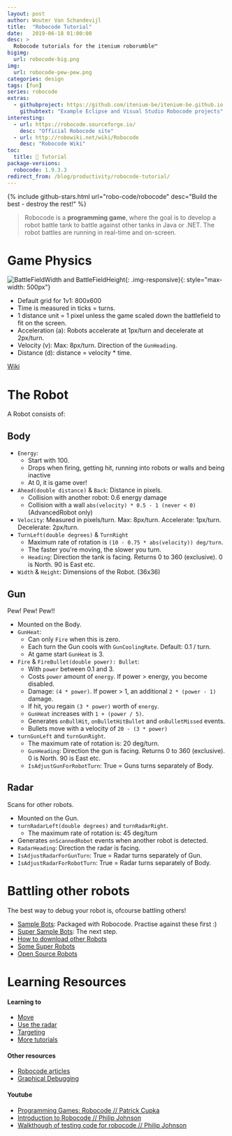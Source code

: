 ```yaml
---
layout: post
author: Wouter Van Schandevijl
title:  "Robocode Tutorial"
date:   2019-06-18 01:00:00
desc: >
  Robocode tutorials for the itenium roborumble™
bigimg:
  url: robocode-big.png
img:
  url: robocode-pew-pew.png
categories: design
tags: [fun]
series: robocode
extras:
  - githubproject: https://github.com/itenium-be/itenium-be.github.io
    githubtext: "Example Eclipse and Visual Studio Robocode projects"
interesting:
  - url: https://robocode.sourceforge.io/
    desc: "Official Robocode site"
  - url: http://robowiki.net/wiki/Robocode
    desc: "Robocode Wiki"
toc:
  title: 🎇 Tutorial
package-versions:
  robocode: 1.9.3.3
redirect_from: /blog/productivity/robocode-tutorial/
---
```


{% include github-stars.html url="robo-code/robocode" desc="Build the best - destroy the rest!" %}

> Robocode is a **programming game**, where the goal is to develop a robot battle tank to battle against
> other tanks in Java or .NET. The robot battles are running in real-time and on-screen.


<!--more-->

# Game Physics

![BattleFieldWidth and BattleFieldHeight](/assets/blog-images/robocode-battleground.gif "BattleFieldWidth and BattleFieldHeight"){: .img-responsive}{: style="max-width: 500px"}


- Default grid for 1v1: 800x600
- Time is measured in ticks = turns.
- 1 distance unit = 1 pixel unless the game scaled down the battlefield to fit on the screen.
- Acceleration (a): Robots accelerate at 1px/turn and decelerate at 2px/turn.
- Velocity (v): Max: 8px/turn. Direction of the `GunHeading`.
- Distance (d): distance = velocity * time.

[Wiki](http://robowiki.net/wiki/Robocode/Game_Physics)


# The Robot

A Robot consists of:

## Body

- `Energy`: 
    - Start with 100.
    - Drops when firing, getting hit, running into robots or walls and being inactive
    - At 0, it is game over! 
- `Ahead(double distance)` & `Back`: Distance in pixels.
    - Collision with another robot: 0.6 energy damage
    - Collision with a wall `abs(velocity) * 0.5 - 1 (never < 0)` (AdvancedRobot only)
- `Velocity`: Measured in pixels/turn. Max: 8px/turn. Accelerate: 1px/turn. Decelerate: 2px/turn.
- `TurnLeft(double degrees)` & `TurnRight`
    - Maximum rate of rotation is `(10 - 0.75 * abs(velocity)) deg/turn`.
    - The faster you're moving, the slower you turn.
    - `Heading`: Direction the tank is facing. Returns 0 to 360 (exclusive). 0 is North. 90 is East etc.
- `Width` & `Height`: Dimensions of the Robot. (36x36)


## Gun

Pew! Pew! Pew!!

- Mounted on the Body.
- `GunHeat`:
    - Can only `Fire` when this is zero.
    - Each turn the Gun cools with `GunCoolingRate`. Default: 0.1 / turn.
    - At game start `GunHeat` is 3.
- `Fire` & `FireBullet(double power): Bullet`:
    - With `power` between 0.1 and 3.
    - Costs `power` amount of `energy`. If power > energy, you become disabled. 
    - Damage: `(4 * power)`. If power > 1, an additional `2 * (power - 1)` damage.
    - If hit, you regain `(3 * power)` worth of `energy`.  
    - `GunHeat` increases with `1 + (power / 5)`.
    - Generates `onBullHit`, `onBulletHitBullet` and `onBulletMissed` events.
    - Bullets move with a velocity of `20 - (3 * power)`
- `turnGunLeft` and `turnGunRight`.
    - The maximum rate of rotation is: 20 deg/turn.
    - `GunHeading`: Direction the gun is facing. Returns 0 to 360 (exclusive). 0 is North. 90 is East etc.
    - `IsAdjustGunForRobotTurn`: True = Guns turns separately of Body.



## Radar

Scans for other robots.

- Mounted on the Gun.
- `turnRadarLeft(double degrees)` and `turnRadarRight`.
    - The maximum rate of rotation is: 45 deg/turn
- Generates `onScannedRobot` events when another robot is detected.
- `RadarHeading`: Direction the radar is facing.
- `IsAdjustRadarForGunTurn`: True = Radar turns separately of Gun.
- `IsAdjustRadarForRobotTurn`: True = Radar turns separately of Body.



# Battling other robots

The best way to debug your robot is, ofcourse battling others!

- [Sample Bots](http://robowiki.net/wiki/Sample_Bots): Packaged with Robocode. Practise against these first :)
- [Super Sample Bots](http://robowiki.net/wiki/Category:Super_Sample_Bots): The next step.
- [How to download other Robots](http://robowiki.net/wiki/Robocode/Learning_from_Robots)
- [Some Super Robots](http://robowiki.net/wiki/Robocode/Downloading_Robots#Robots_to_download)
- [Open Source Robots](http://www.robowiki.net/wiki/Category:Open_Source_Bots)


# Learning Resources

#### Learning to

- [Move](http://robowiki.net/wiki/Movement)
- [Use the radar](http://robowiki.net/wiki/Radar)
- [Targeting](http://robowiki.net/wiki/Targeting)
- [More tutorials](http://robowiki.net/wiki/Tutorials)


#### Other resources

- [Robocode articles](http://robowiki.net/wiki/Robocode/Articles)
- [Graphical Debugging](http://robowiki.net/wiki/Robocode/Graphical_Debugging)


#### Youtube

- [Programming Games: Robocode // Patrick Cupka](https://www.youtube.com/watch?v=oTjjkXebCAY)
- [Introduction to Robocode // Philip Johnson](https://www.youtube.com/watch?v=wJzJ57ZC1sc)
- [Walkthough of testing code for robocode // Philip Johnson](https://www.youtube.com/watch?v=dHrupYhq7sI)
